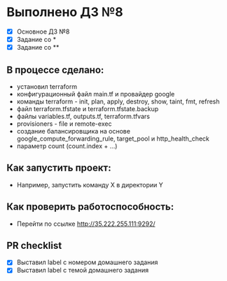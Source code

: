 # Выполнено ДЗ №8

 - [x] Основное ДЗ №8
 - [x] Задание со *
 - [x] Задание со **

## В процессе сделано:
 - установил terraform
 - конфигурационный файл main.tf и провайдер google
 - команды terraform - init, plan, apply, destroy, show, taint, fmt, refresh
 - файл terraform.tfstate и terraform.tfstate.backup
 - файлы variables.tf, outputs.tf, terraform.tfvars
 - provisioners - file и remote-exec
 - создание балансировщика на основе google_compute_forwarding_rule, target_pool и http_health_check
 - параметр count (count.index + ...)  

## Как запустить проект:
 - Например, запустить команду X в директории Y

## Как проверить работоспособность:
 - Перейти по ссылке http://35.222.255.111:9292/

## PR checklist
 - [x] Выставил label с номером домашнего задания
 - [x] Выставил label с темой домашнего задания
